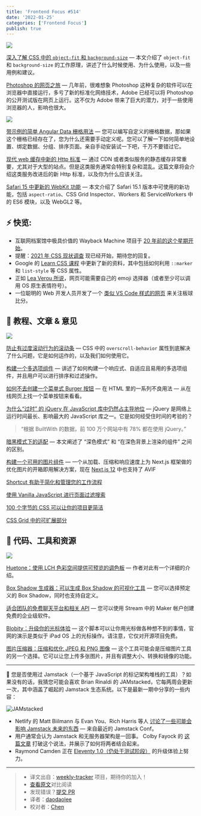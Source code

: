 ```yaml
---
title: 'Frontend Focus #514'
date: '2022-01-25'
categories: ['Frontend Focus']
publish: true
---
```


![](https://res.cloudinary.com/cpress/image/upload/w_1280,e_sharpen:60/v1635261725/et7pugwcsesu5b5xt3hr.jpg)

<!--以上是预览信息，图片一张或限制百字左右，前者优先-->
<!-- more -->

[深入了解 CSS 中的 `object-fit` 和 `background-size`](https://frontendfoc.us/link/115404/web) — 本文介绍了 `object-fit` 和 `background-size` 的工作原理，讲述了什么时候使用、为什么使用，以及一些用例和建议。

[Photoshop 的网页之旅](https://frontendfoc.us/link/115463/web) — 几年前，很难想象 Photoshop 这种复杂的软件可以在浏览器中直接运行，多亏了新的标准化网络技术，Adobe 已经可以将 Photoshop 的公开测试版在网页上运行。这不仅为 Adob​​e 带来了巨大的潜力，对于一些使用浏览器的人，影响也很大。

![](https://copm.s3.amazonaws.com/efa5c0e1.png)

[带示例的简单 Angular Data 栅格用法](https://frontendfoc.us/link/115405/web) — 您可以编写自定义的栅格数据，那如果这个栅格已经存在了，您为什么还需要手动定义呢。您可以了解一下如何简单地设置、绑定数据、分组、排序页面。亲自手动安装试一下吧，千万不要错过它。

[现代 web 缓存中新的 Http 标准](./status_targeted_caching_headers.md) — 通过 CDN 或者类似服务的静态缓存非常重要，尤其对于大型的站点。但是这类服务通常会特别复杂和混乱。这篇文章将会介绍这类服务改进后的新 Http 标准，以及你为什么应该关注。

[Safari 15 中更新的 WebKit 功能](https://frontendfoc.us/link/115464/web) — 本文介绍了 Safari 15.1 版本中可使用的新功能，包括 `aspect-ratio`、CSS Grid Inspector、Workers 和 ServiceWorkers 中的 ES6 模块，以及 WebGL2 等。

## **⚡️ 快览:**

-   互联网档案馆中极具价值的 Wayback Machine 项目于 [20 年前的这个星期开始](https://frontendfoc.us/link/115466/web)。
-   提醒：[2021 年 CSS 现状调查](https://frontendfoc.us/link/115407/web) 现已经开始，期待您的回复。
-   Google 的 [Learn CSS 课程]("https://frontendfoc.us/link/115467/web) 中更新了新的资料，其中包括如何利用 `::marker` 和 `list-style` 等 CSS 属性。
-   正如 [Lea Verou 所说](https://frontendfoc.us/link/115468/web)，网页可能需要自己的 emoji 选择器（或者至少可以调用 OS 原生表情符号）。
-   一位聪明的 Web 开发人员开发了一个 [类似 VS Code 样式的网页](https://frontendfoc.us/link/115480/web) 来关注板球比分。

## 📙 **教程、文章 & 意见**

![](https://res.cloudinary.com/cpress/image/upload/w_1280,e_sharpen:60/v1635327997/stg0tzpvq0uhxfjxmhry.png)

[防止有过度滚动行为的滚动条](https://frontendfoc.us/link/115408/web) — CSS 中的 `overscroll-behavior` 属性到底解决了什么问题，它是如何运作的，以及我们如何使用它。

[构建一个多选项组件](https://frontendfoc.us/link/115409/web) — 讲述了如何构建一个响应式、自适应且易用的多选项组件，并且用户可以进行排序和过滤操作。

[如何不去创建一个菜单式 Burger 按钮](https://frontendfoc.us/link/115410/web) — 在 HTML 里的一系列不良用法 — 从在线网页上找一个菜单按钮来看看。

[为什么“过时” 的 jQuery 在 JavaScript 库中仍然占主导地位](https://frontendfoc.us/link/115469/web) — jQuery 是网络上运行时间最长、影响最大的 JavaScript 库之一。它是如何经受住时间的考验的？

> “根据 BuiltWith 的数据，前 100 万个网站中有 78% 都在使用 jQuery。”

[暗黑模式下的适配](https://frontendfoc.us/link/115470/web) — 本文阐述了 “深色模式” 和 “在深色背景上渲染的组件” 之间的区别。

[构建一个可用的图片组件](https://frontendfoc.us/link/115471/web) — 一个从加载、压缩和响应速度上为 Next.js 框架做的优化图片的开箱即用解决方案，现在 [Next.js 12](https://nextjs.org/blog/next-12) 中也支持了 AVIF

[Shortcut 有助于简化和管理您的工作流程](https://frontendfoc.us/link/115411/web)

[使用 Vanilla JavaScript 进行页面过滤搜索](https://frontendfoc.us/link/115473/web)

[100 个字节的 CSS 可以让你的项目更简洁](https://frontendfoc.us/link/115413/web)

[CSS Grid 中的可扩展部分](https://frontendfoc.us/link/115414/web)

## 🔧 **代码、工具和资源**

![](https://res.cloudinary.com/cpress/image/upload/w_1280,e_sharpen:60/v1635333898/rwepc5uoexhhhmp1cra9.png)

[Huetone：使用 LCH 色彩空间提供可预览的调色板](https://frontendfoc.us/link/115474/web) — 作者对此有一个详细的介绍。

[Box Shadow 生成器：可以生成 Box Shadow 的可视化工具](https://frontendfoc.us/link/115476/web) — 您可以选择预定义的 Box Shadow，同时也支持自定义。

[适合团队的免费聊天平台和相关 API](https://frontendfoc.us/link/115417/web) — 您可以使用 Stream 中的 Maker 帐户创建免费的企业级软件。

[Blobity：升级你的光标体验](https://frontendfoc.us/link/115477/web) — 这个脚本可以让你用光标做各种想不到的事情，官网的演示是类似于 iPad OS 上的光标操作。请注意，它仅对开源项目免费。

[图片压缩器：压缩和优化 JPEG 和 PNG 图像](https://frontendfoc.us/link/115418/web) — 这个工具可能会是压缩图片工具的另一个选择。它可以让您上传多张图片，并且有调整大小、转换和镜像的功能。

---

🍓 您是否使用过 Jamstack（一个基于 JavaScript 的标记架构堆栈的工具）？如果没有的话，我猜您可能会喜欢 Brian Rinaldi 的 JAMstacked，它每两周会更新一次，其中涵盖了崛起的 Jamstack 生态系统。以下是最新一期中分享的一些内容：

![JAMstacked](https://res.cloudinary.com/cpress/image/upload/v1606129218/tvgfsuez7iifxdxzxn1t.png)

-   Netlify 的 Matt Biilmann 与 Evan You、Rich Harris 等人 [讨论了一些可能会影响 Jamstack 未来的东西](https://frontendfoc.us/link/115422/web) — 来自最近的 Jamstack Conf。
-   用户通常会认为 Jamstack 和无服务器架构是一回事。 Colby Fayock 的 [这篇文章](https://frontendfoc.us/link/115423/web) 打破这个说法，并展示了如何将两者结合起来。
-   Raymond Camden 正在 [Eleventy 1.0（仍处于测试阶段）](https://frontendfoc.us/link/115424/web) 的升级体验上努力。

---

> -   译文出自：[weekly-tracker](https://github.com/FEDarling/weekly-tracker) 项目，期待你的加入！
> -   [查看原文](https://frontendfoc.us/link/115403/web)对比阅读
> -   发现错误？[提交 PR](https://github.com/FEDarling/weekly-tracker/blob/main/weeklys/frontend_focus/514/README.md)
> -   译者：[daodaolee](https://github.com/daodaolee)
> -   校对者：[Chen](https://github.com/LilyChenlin)
